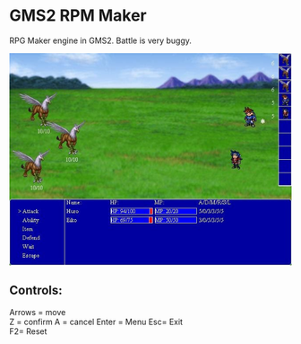 # GMS2 RPM Maker
RPG Maker engine in GMS2. Battle is very buggy.

![Screenshot](https://github.com/timeblade0/gm_rpg_engine/blob/main/screenshot.jpg)

Controls:  
-------------------------  
Arrows = move  
Z = confirm
A = cancel
Enter = Menu
Esc= Exit  
F2= Reset  
